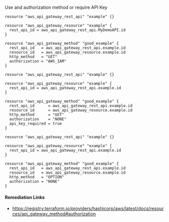 
Use and authorization method or require API Key

```hcl
resource "aws_api_gateway_rest_api" "example" {}

resource "aws_api_gateway_resource" "example" {
  rest_api_id = aws_api_gateway_rest_api.MyDemoAPI.id
}

resource "aws_api_gateway_method" "good_example" {
  rest_api_id   = aws_api_gateway_rest_api.example.id
  resource_id   = aws_api_gateway_resource.example.id
  http_method   = "GET"
  authorization = "AWS_IAM"
}
```
```hcl
resource "aws_api_gateway_rest_api" "example" {}

resource "aws_api_gateway_resource" "example" {
  rest_api_id = aws_api_gateway_rest_api.example.id
}

resource "aws_api_gateway_method" "good_example" {
  rest_api_id      = aws_api_gateway_rest_api.example.id
  resource_id      = aws_api_gateway_resource.example.id
  http_method      = "GET"
  authorization    = "NONE"
  api_key_required = true
}
```
```hcl
resource "aws_api_gateway_rest_api" "example" {}

resource "aws_api_gateway_resource" "example" {
  rest_api_id = aws_api_gateway_rest_api.example.id
}

resource "aws_api_gateway_method" "good_example" {
  rest_api_id   = aws_api_gateway_rest_api.example.id
  resource_id   = aws_api_gateway_resource.example.id
  http_method   = "OPTION"
  authorization = "NONE"
}
```

#### Remediation Links
 - https://registry.terraform.io/providers/hashicorp/aws/latest/docs/resources/api_gateway_method#authorization


